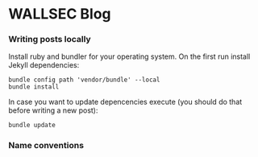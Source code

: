 # WALLSEC Blog

### Writing posts locally

Install ruby and bundler for your operating system.
On the first run install Jekyll dependencies:

```console
bundle config path 'vendor/bundle' --local
bundle install
```

In case you want to update depencencies execute (you should do that before writing a new post):

```console
bundle update
```


### Name conventions

